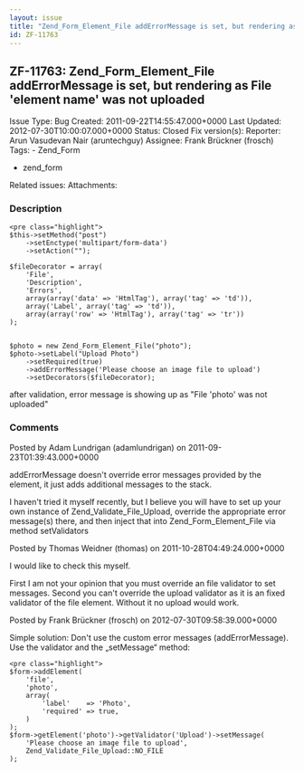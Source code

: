 ```yaml
---
layout: issue
title: "Zend_Form_Element_File addErrorMessage is set, but rendering as File 'element name' was not uploaded"
id: ZF-11763
---
```


ZF-11763: Zend\_Form\_Element\_File addErrorMessage is set, but rendering as File 'element name' was not uploaded
-----------------------------------------------------------------------------------------------------------------

 Issue Type: Bug Created: 2011-09-22T14:55:47.000+0000 Last Updated: 2012-07-30T10:00:07.000+0000 Status: Closed Fix version(s): 
 Reporter:  Arun Vasudevan Nair (aruntechguy)  Assignee:  Frank Brückner (frosch)  Tags: - Zend\_Form
- zend\_form
 
 Related issues: 
 Attachments: 
### Description

 
    <pre class="highlight">
    $this->setMethod("post")
        ->setEnctype('multipart/form-data')
        ->setAction("");
    
    $fileDecorator = array(
        'File',
        'Description',
        'Errors',
        array(array('data' => 'HtmlTag'), array('tag' => 'td')),
        array('Label', array('tag' => 'td')),
        array(array('row' => 'HtmlTag'), array('tag' => 'tr'))
    );
    
    
    $photo = new Zend_Form_Element_File("photo");
    $photo->setLabel("Upload Photo")
        ->setRequired(true)
        ->addErrorMessage('Please choose an image file to upload')
        ->setDecorators($fileDecorator);


after validation, error message is showing up as "File 'photo' was not uploaded"

 

 

### Comments

Posted by Adam Lundrigan (adamlundrigan) on 2011-09-23T01:39:43.000+0000

addErrorMessage doesn't override error messages provided by the element, it just adds additional messages to the stack.

I haven't tried it myself recently, but I believe you will have to set up your own instance of Zend\_Validate\_File\_Upload, override the appropriate error message(s) there, and then inject that into Zend\_Form\_Element\_File via method setValidators

 

 

Posted by Thomas Weidner (thomas) on 2011-10-28T04:49:24.000+0000

I would like to check this myself.

First I am not your opinion that you must override an file validator to set messages. Second you can't override the upload validator as it is an fixed validator of the file element. Without it no upload would work.

 

 

Posted by Frank Brückner (frosch) on 2012-07-30T09:58:39.000+0000

Simple solution: Don't use the custom error messages (addErrorMessage). Use the validator and the „setMessage“ method:

 
    <pre class="highlight">
    $form->addElement(
        'file',
        'photo',
        array(
            'label'    => 'Photo',
            'required' => true,
        )
    );
    $form->getElement('photo')->getValidator('Upload')->setMessage(
        'Please choose an image file to upload',
        Zend_Validate_File_Upload::NO_FILE
    );


 

 